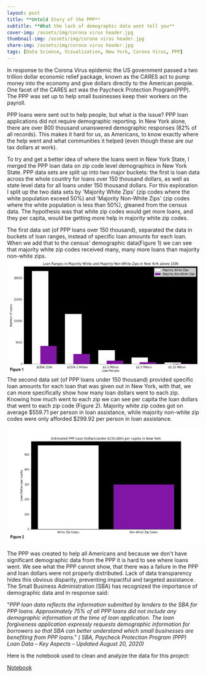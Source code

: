 ```yaml
---
layout: post
title: **Untold Story of the PPP**
subtitle: **What the lack of demographic data wont tell you**
cover-img: /assets/img/corona virus header.jpg
thumbnail-img: /assets/img/corona virus header.jpg
share-img: /assets/img/corona virus header.jpg
tags: [Data Science, Visualization, New York, Corona Virus, PPP]
---
```


In response to the Corona Virus epidemic the US government passed a two trillion dollar economic relief package, known as the CARES act to pump money into the economy and give dollars directly to the American people. One facet of the CARES act was the Paycheck Protection Program(PPP). The PPP was set up to help small businesses keep their workers on the payroll.

PPP loans were sent out to help people, but what is the issue? PPP loan applications did not require demographic reporting. In New York alone, there are over 800 thousand unanswered demographic responses (82% of all records). This makes it hard for us, as Americans, to know exactly where the help went and what communities it helped (even though these are our tax dollars at work).

To try and get a better idea of where the loans went in New York State, I merged the PPP loan data on zip code level demographics in New York State. PPP data sets are split up into two major buckets: the first is loan data across the whole country for loans over 150 thousand dollars, as well as state level data for all loans under 150 thousand dollars. For this exploration I split up the two data sets by &#39;Majority White Zips&#39; (zip codes where the white population exceed 50%) and &#39;Majority Non-White Zips&#39; (zip codes where the white population is less than 50%), gleaned from the census data. The hypothesis was that white zip codes would get more loans, and they per capita, would be getting more help in majority white zip codes.

The first data set (of PPP loans over 150 thousand), separated the data in buckets of loan ranges, instead of specific loan amounts for each loan. When we add that to the census&#39; demographic data(Figure 1) we can see that majority white zip codes received many, many more loans than majority non-white zips.
![Figure 1](/assets/img/Estimated_PPP_over_150.png)
The second data set (of PPP loans under 150 thousand) provided specific loan amounts for each loan that was given out in New York, with that, we can more specifically show how many loan dollars went to each zip. Knowing how much went to each zip we can see per capita the loan dollars that went to each zip code (Figure 2). Majority white zip codes got on average $559.71 per person in loan assistance, while majority non-white zip codes were only afforded $299.92 per person in loan assistance.

![Figure 2](/assets/img/Estimated_PPP_under_150.png)

The PPP was created to help all Americans and because we don&#39;t have significant demographic data from the PPP it is hard to see where loans went. We see what the PPP cannot show, that there was a failure in the PPP and loan dollars were not properly distributed. Lack of data transparency hides this obvious disparity, preventing impactful and targeted assistance. The Small Business Administration (SBA) has recognized the importance of demographic data and in response said:

&quot;_PPP loan data reflects the information submitted by lenders to the SBA for PPP loans. Approximately 75% of all PPP loans did not include any demographic information at the time of loan application. The loan forgiveness application expressly requests demographic information for borrowers so that SBA can better understand which small businesses are benefiting from PPP loans.&quot; ( SBA, Paycheck Protection Program (PPP) Loan Data – Key Aspects – Updated August 20, 2020)_

Here is the notebook used to clean and analyze the data for this project:

[Notebook](https://colab.research.google.com/drive/1zyTqaGSbMTFkDbg4bICR4OvFH2oEoJjA?usp=sharing)
